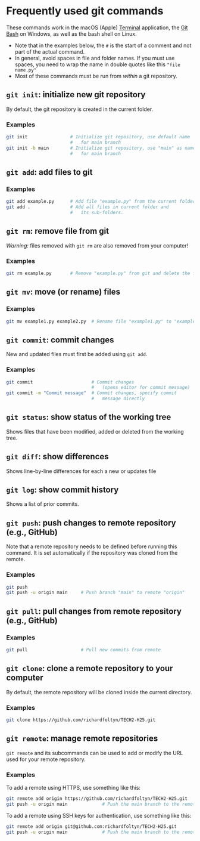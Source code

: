 
# Frequently used git commands

These commands work in the macOS (Apple) 
[Terminal](https://support.apple.com/en-gb/guide/terminal/apd5265185d-f365-44cb-8b09-71a064a42125/mac) 
application, the 
[Git Bash](https://www.gitkraken.com/blog/what-is-git-bash) 
on Windows, as well as the bash shell on Linux.

-   Note that in the examples below, the `#` is the start of a comment and not
    part of the actual command.
-   In general, avoid spaces in file and folder names. If you must use spaces,
    you need to wrap the name in double quotes like this `"file name.py"`
-   Most of these commands must be run from *within* a git repository.

## `git init`: initialize new git repository

By default, the git repository is created in the current folder.

### Examples ###
```bash
git init                # Initialize git repository, use default name 
                        #   for main branch
git init -b main        # Initialize git repository, use "main" as name 
                        #   for main branch
```

## `git add`: add files to git

### Examples

```bash
git add example.py      # Add file "example.py" from the current folder
git add .               # Add all files in current folder and 
                        #   its sub-folders.
```
      
## `git rm`: remove file from git

*Warning:* files removed with `git rm` are also removed from your computer!

### Examples

```bash
git rm example.py       # Remove "example.py" from git and delete the file
```

## `git mv`: move (or rename) files

### Examples
```bash
git mv example1.py example2.py  # Rename file "example1.py" to "example2.py"
```


## `git commit`: commit changes

New and updated files must first be added using `git add`.

### Examples

```bash
git commit                      # Commit changes 
                                #   (opens editor for commit message)
git commit -m "Commit message"  # Commit changes, specify commit 
                                #   message directly
```


## `git status`: show status of the working tree

Shows files that have been modified, added or deleted from the working tree.

## `git diff`: show differences

Shows line-by-line differences for each a new or updates file

## `git log`: show commit history

Shows a list of prior commits.

## `git push`: push changes to remote repository (e.g., GitHub)

Note that a remote repository needs to be defined before running this command.
It is set automatically if the repository was cloned from the remote.

### Examples

```bash
git push
git push -u origin main     # Push branch "main" to remote "origin"
```

## `git pull`: pull changes from remote repository (e.g., GitHub)

### Examples

```bash
git pull                    # Pull new commits from remote
```

## `git clone`: clone a remote repository to your computer 

By default, the remote repository will be cloned inside the current directory.

### Examples
```bash
git clone https://github.com/richardfoltyn/TECH2-H25.git
```


## `git remote`: manage remote repositories

`git remote` and its subcommands can be used to add or modify the URL 
used for your remote repository.

### Examples

To add a remote using HTTPS, use something like this:
```bash
git remote add origin https://github.com/richardfoltyn/TECH2-H25.git
git push -u origin main             # Push the main branch to the remote
```

To add a remote using SSH keys for authentication, use something like this:
```bash
git remote add origin git@github.com:richardfoltyn/TECH2-H25.git
git push -u origin main             # Push the main branch to the remote
```